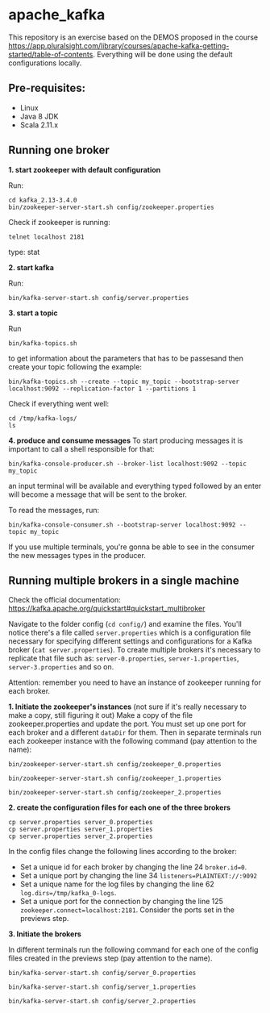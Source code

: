 # apache_kafka

This repository is an exercise based on the DEMOS proposed in the course https://app.pluralsight.com/library/courses/apache-kafka-getting-started/table-of-contents. Everything will be done using the default configurations locally.

## Pre-requisites:
- Linux
- Java 8 JDK
- Scala 2.11.x


## Running one broker
**1. start zookeeper with default configuration**

Run:
````
cd kafka_2.13-3.4.0
bin/zookeeper-server-start.sh config/zookeeper.properties
````
Check if zookeeper is running:

````
telnet localhost 2181
````
type: stat

**2. start kafka**

Run: 
````
bin/kafka-server-start.sh config/server.properties
````

**3. start a topic**

Run
````
bin/kafka-topics.sh
````

to get information about the parameters that has to be passesand then create your topic following the example:

````
bin/kafka-topics.sh --create --topic my_topic --bootstrap-server localhost:9092 --replication-factor 1 --partitions 1
````
Check if everything went well:

````
cd /tmp/kafka-logs/
ls
````

**4. produce and consume messages**
To start producing messages it is important to call a shell responsible for that: 
````
bin/kafka-console-producer.sh --broker-list localhost:9092 --topic my_topic
````
an input terminal will be available and everything typed followed by an enter will become a message that will be sent to the broker.

To read the messages, run:
````
bin/kafka-console-consumer.sh --bootstrap-server localhost:9092 --topic my_topic
````
If you use multiple terminals, you're gonna be able to see in the consumer the new messages types in the producer.

## Running multiple brokers in a single machine

Check the official documentation: https://kafka.apache.org/quickstart#quickstart_multibroker

Navigate to the folder config (`cd config/`) and examine the files. You'll notice there's a file called `server.properties` which is a configuration file necessary for specifying different settings and configurations for a Kafka broker (`cat server.properties`). 
To create multiple brokers it's necessary to replicate that file such as: `server-0.properties`, `server-1.properties`, `server-3.properties` and so on.

Attention: remember you need to have an instance of zookeeper running for each broker. 


**1. Initiate the zookeeper's instances**
(not sure if it's really necessary to make a copy, still figuring it out) 
Make a copy of the file zookeeper.properties and update the port. You must set up one port for each broker and a different `dataDir` for them. Then in separate terminals run each zookeeper instance with the following command (pay attention to the name):

````
bin/zookeeper-server-start.sh config/zookeeper_0.properties
````

````
bin/zookeeper-server-start.sh config/zookeeper_1.properties
````

````
bin/zookeeper-server-start.sh config/zookeeper_2.properties
````

**2. create the configuration files for each one of the three brokers**
````
cp server.properties server_0.properties
cp server.properties server_1.properties
cp server.properties server_2.properties
````

In the config files change the following lines according to the broker: 

- Set a unique id for each broker by changing the line 24 `broker.id=0`.
- Set a unique port by changing the line 34 `listeners=PLAINTEXT://:9092`
- Set a unique name for the log files by changing the line 62 `log.dirs=/tmp/kafka_0-logs`.
- Set a unique port for the connection by changing the line 125 `zookeeper.connect=localhost:2181`. Consider the ports set in the previews step. 

**3. Initiate the brokers**

In different terminals run the following command for each one of the config files created in the previews step (pay attention to the name).
````
bin/kafka-server-start.sh config/server_0.properties
````
````
bin/kafka-server-start.sh config/server_1.properties
````
````
bin/kafka-server-start.sh config/server_2.properties
````

